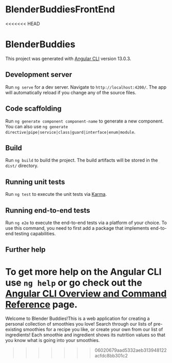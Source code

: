 # BlenderBuddiesFrontEnd

<<<<<<< HEAD
# BlenderBuddies

This project was generated with [Angular CLI](https://github.com/angular/angular-cli) version 13.0.3.

## Development server

Run `ng serve` for a dev server. Navigate to `http://localhost:4200/`. The app will automatically reload if you change any of the source files.

## Code scaffolding

Run `ng generate component component-name` to generate a new component. You can also use `ng generate directive|pipe|service|class|guard|interface|enum|module`.

## Build

Run `ng build` to build the project. The build artifacts will be stored in the `dist/` directory.

## Running unit tests

Run `ng test` to execute the unit tests via [Karma](https://karma-runner.github.io).

## Running end-to-end tests

Run `ng e2e` to execute the end-to-end tests via a platform of your choice. To use this command, you need to first add a package that implements end-to-end testing capabilities.

## Further help

To get more help on the Angular CLI use `ng help` or go check out the [Angular CLI Overview and Command Reference](https://angular.io/cli) page.
=======

Welcome to Blender Buddies!This is a web application for creating a personal collection of smoothies you love! Search through our lists of pre-existing smoothies for a recipe you like, or create your own from our list of ingredients!  Each smoothie and ingredient shows its nutrition values so that you know what is going into your smoothies.
>>>>>>> 06020679aad5332aeb313948122acfdc8bb301c2

